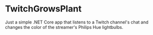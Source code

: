 # TwitchGrowsPlant
Just a simple .NET Core app that listens to a Twitch channel's chat and changes the color of the streamer's Philips Hue lightbulbs.
